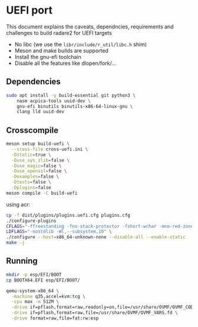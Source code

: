 # UEFI port

This document explains the caveats, dependncies, requirements and challenges to build radare2 for UEFI targets

* No libc (we use the `libr/include/r_util/libc.h` shim)
* Meson and make builds are supported
* Install the gnu-efi toolchain
* Disable all the features like dlopen/fork/...

## Dependencies

```bash
sudo apt install -y build-essential git python3 \
	nasm acpica-tools uuid-dev \
	gnu-efi binutils binutils-x86-64-linux-gnu \
	clang lld uuid-dev

```

## Crosscompile

```bash
meson setup build-uefi \
  --cross-file cross-uefi.ini \
  -Dstatic=true \
  -Duse_sys_zlib=false \
  -Duse_magic=false \
  -Duse_openssl=false \
  -Dexamples=false \
  -Dtests=false \
  -Dplugins=false
meson compile -C build-uefi
```

using acr:

```bash
cp -f dist/plugins/plugins.uefi.cfg plugins.cfg
./configure-plugins
CFLAGS="-ffreestanding -fno-stack-protector -fshort-wchar -mno-red-zone -fPIC" \
LDFLAGS="-nostdlib -Wl,--subsystem,10" \
./configure --host=x86_64-unknown-none --disable-all --enable-static
make -j

```

## Running

```bash
mkdir -p esp/EFI/BOOT
cp BOOTX64.EFI esp/EFI/BOOT/

qemu-system-x86_64 \
  -machine q35,accel=kvm:tcg \
  -cpu max -m 512M \
  -drive if=pflash,format=raw,readonly=on,file=/usr/share/OVMF/OVMF_CODE.fd \
  -drive if=pflash,format=raw,file=/usr/share/OVMF/OVMF_VARS.fd \
  -drive format=raw,file=fat:rw:esp
```
